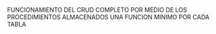FUNCIONAMIENTO DEL CRUD COMPLETO POR MEDIO DE LOS PROCEDIMIENTOS ALMACENADOS
UNA FUNCION MINIMO POR CADA TABLA
